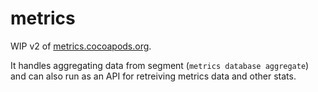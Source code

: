 # metrics

WIP v2 of [metrics.cocoapods.org](https://metrics.cocoapods.org).

It handles aggregating data from segment (`metrics database aggregate`) and
can also run as an API for retreiving metrics data and other stats.
